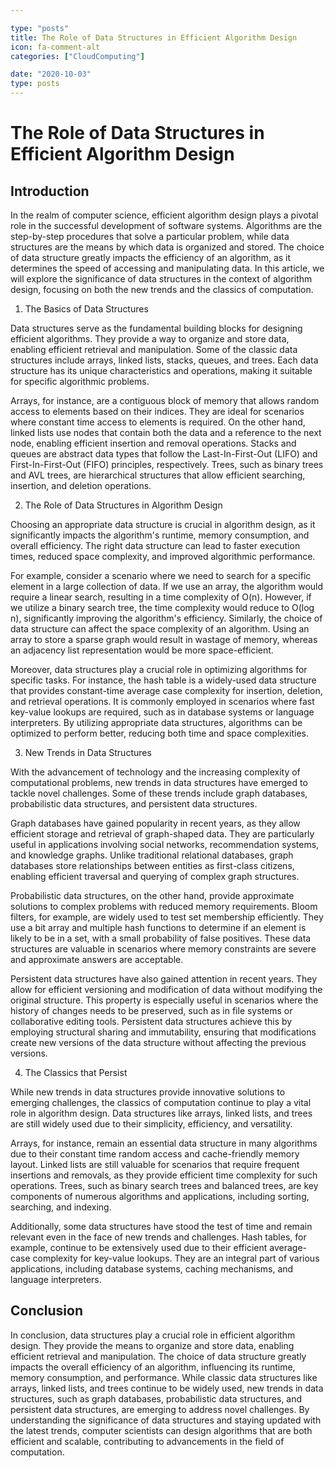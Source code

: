 ```yaml
---

type: "posts"
title: The Role of Data Structures in Efficient Algorithm Design
icon: fa-comment-alt
categories: ["CloudComputing"]

date: "2020-10-03"
type: posts
---
```





# The Role of Data Structures in Efficient Algorithm Design

## Introduction

In the realm of computer science, efficient algorithm design plays a pivotal role in the successful development of software systems. Algorithms are the step-by-step procedures that solve a particular problem, while data structures are the means by which data is organized and stored. The choice of data structure greatly impacts the efficiency of an algorithm, as it determines the speed of accessing and manipulating data. In this article, we will explore the significance of data structures in the context of algorithm design, focusing on both the new trends and the classics of computation.

1. The Basics of Data Structures

Data structures serve as the fundamental building blocks for designing efficient algorithms. They provide a way to organize and store data, enabling efficient retrieval and manipulation. Some of the classic data structures include arrays, linked lists, stacks, queues, and trees. Each data structure has its unique characteristics and operations, making it suitable for specific algorithmic problems.

Arrays, for instance, are a contiguous block of memory that allows random access to elements based on their indices. They are ideal for scenarios where constant time access to elements is required. On the other hand, linked lists use nodes that contain both the data and a reference to the next node, enabling efficient insertion and removal operations. Stacks and queues are abstract data types that follow the Last-In-First-Out (LIFO) and First-In-First-Out (FIFO) principles, respectively. Trees, such as binary trees and AVL trees, are hierarchical structures that allow efficient searching, insertion, and deletion operations.

2. The Role of Data Structures in Algorithm Design

Choosing an appropriate data structure is crucial in algorithm design, as it significantly impacts the algorithm's runtime, memory consumption, and overall efficiency. The right data structure can lead to faster execution times, reduced space complexity, and improved algorithmic performance.

For example, consider a scenario where we need to search for a specific element in a large collection of data. If we use an array, the algorithm would require a linear search, resulting in a time complexity of O(n). However, if we utilize a binary search tree, the time complexity would reduce to O(log n), significantly improving the algorithm's efficiency. Similarly, the choice of data structure can affect the space complexity of an algorithm. Using an array to store a sparse graph would result in wastage of memory, whereas an adjacency list representation would be more space-efficient.

Moreover, data structures play a crucial role in optimizing algorithms for specific tasks. For instance, the hash table is a widely-used data structure that provides constant-time average case complexity for insertion, deletion, and retrieval operations. It is commonly employed in scenarios where fast key-value lookups are required, such as in database systems or language interpreters. By utilizing appropriate data structures, algorithms can be optimized to perform better, reducing both time and space complexities.

3. New Trends in Data Structures

With the advancement of technology and the increasing complexity of computational problems, new trends in data structures have emerged to tackle novel challenges. Some of these trends include graph databases, probabilistic data structures, and persistent data structures.

Graph databases have gained popularity in recent years, as they allow efficient storage and retrieval of graph-shaped data. They are particularly useful in applications involving social networks, recommendation systems, and knowledge graphs. Unlike traditional relational databases, graph databases store relationships between entities as first-class citizens, enabling efficient traversal and querying of complex graph structures.

Probabilistic data structures, on the other hand, provide approximate solutions to complex problems with reduced memory requirements. Bloom filters, for example, are widely used to test set membership efficiently. They use a bit array and multiple hash functions to determine if an element is likely to be in a set, with a small probability of false positives. These data structures are valuable in scenarios where memory constraints are severe and approximate answers are acceptable.

Persistent data structures have also gained attention in recent years. They allow for efficient versioning and modification of data without modifying the original structure. This property is especially useful in scenarios where the history of changes needs to be preserved, such as in file systems or collaborative editing tools. Persistent data structures achieve this by employing structural sharing and immutability, ensuring that modifications create new versions of the data structure without affecting the previous versions.

4. The Classics that Persist

While new trends in data structures provide innovative solutions to emerging challenges, the classics of computation continue to play a vital role in algorithm design. Data structures like arrays, linked lists, and trees are still widely used due to their simplicity, efficiency, and versatility.

Arrays, for instance, remain an essential data structure in many algorithms due to their constant time random access and cache-friendly memory layout. Linked lists are still valuable for scenarios that require frequent insertions and removals, as they provide efficient time complexity for such operations. Trees, such as binary search trees and balanced trees, are key components of numerous algorithms and applications, including sorting, searching, and indexing.

Additionally, some data structures have stood the test of time and remain relevant even in the face of new trends and challenges. Hash tables, for example, continue to be extensively used due to their efficient average-case complexity for key-value lookups. They are an integral part of various applications, including database systems, caching mechanisms, and language interpreters.

## Conclusion

In conclusion, data structures play a crucial role in efficient algorithm design. They provide the means to organize and store data, enabling efficient retrieval and manipulation. The choice of data structure greatly impacts the overall efficiency of an algorithm, influencing its runtime, memory consumption, and performance. While classic data structures like arrays, linked lists, and trees continue to be widely used, new trends in data structures, such as graph databases, probabilistic data structures, and persistent data structures, are emerging to address novel challenges. By understanding the significance of data structures and staying updated with the latest trends, computer scientists can design algorithms that are both efficient and scalable, contributing to advancements in the field of computation.